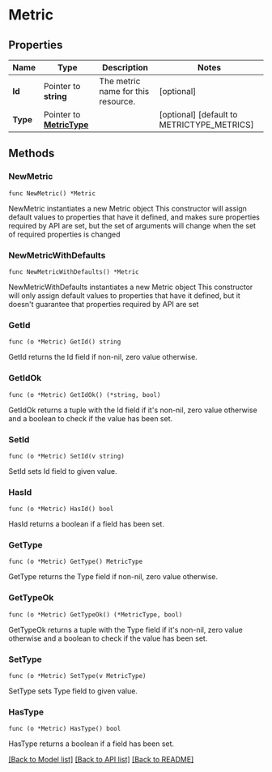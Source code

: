 # Metric

## Properties

Name | Type | Description | Notes
---- | ---- | ----------- | ------
**Id** | Pointer to **string** | The metric name for this resource. | [optional] 
**Type** | Pointer to [**MetricType**](MetricType.md) |  | [optional] [default to METRICTYPE_METRICS]

## Methods

### NewMetric

`func NewMetric() *Metric`

NewMetric instantiates a new Metric object
This constructor will assign default values to properties that have it defined,
and makes sure properties required by API are set, but the set of arguments
will change when the set of required properties is changed

### NewMetricWithDefaults

`func NewMetricWithDefaults() *Metric`

NewMetricWithDefaults instantiates a new Metric object
This constructor will only assign default values to properties that have it defined,
but it doesn't guarantee that properties required by API are set

### GetId

`func (o *Metric) GetId() string`

GetId returns the Id field if non-nil, zero value otherwise.

### GetIdOk

`func (o *Metric) GetIdOk() (*string, bool)`

GetIdOk returns a tuple with the Id field if it's non-nil, zero value otherwise
and a boolean to check if the value has been set.

### SetId

`func (o *Metric) SetId(v string)`

SetId sets Id field to given value.

### HasId

`func (o *Metric) HasId() bool`

HasId returns a boolean if a field has been set.

### GetType

`func (o *Metric) GetType() MetricType`

GetType returns the Type field if non-nil, zero value otherwise.

### GetTypeOk

`func (o *Metric) GetTypeOk() (*MetricType, bool)`

GetTypeOk returns a tuple with the Type field if it's non-nil, zero value otherwise
and a boolean to check if the value has been set.

### SetType

`func (o *Metric) SetType(v MetricType)`

SetType sets Type field to given value.

### HasType

`func (o *Metric) HasType() bool`

HasType returns a boolean if a field has been set.


[[Back to Model list]](../README.md#documentation-for-models) [[Back to API list]](../README.md#documentation-for-api-endpoints) [[Back to README]](../README.md)


